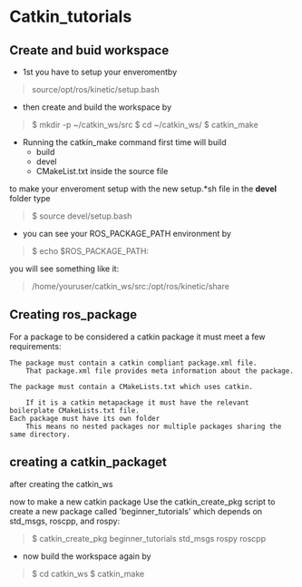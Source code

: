 # Catkin_tutorials

 ## Create and buid workspace
 * 1st you have to setup your enveromentby
 > source/opt/ros/kinetic/setup.bash
 
 * then create and build the workspace by 
 > $ mkdir -p ~/catkin_ws/src
 > $ cd ~/catkin_ws/
 > $ catkin_make
 
 * Running the catkin_make command first time will build<br />
   * build
   * devel
   * CMakeList.txt inside the source file
   
to make your enveroment setup with the new setup.*sh file in the **devel** folder type
> $ source devel/setup.bash

* you can see your ROS_PACKAGE_PATH environment by 
> $ echo $ROS_PACKAGE_PATH:<br />

you will see something like it:<br />


> /home/youruser/catkin_ws/src:/opt/ros/kinetic/share

## Creating ros_package
For a package to be considered a catkin package it must meet a few requirements:

    The package must contain a catkin compliant package.xml file.
        That package.xml file provides meta information about the package. 

    The package must contain a CMakeLists.txt which uses catkin.

        If it is a catkin metapackage it must have the relevant boilerplate CMakeLists.txt file. 
    Each package must have its own folder
        This means no nested packages nor multiple packages sharing the same directory. 
        
  
  
  ## creating a catkin_packaget
  after creating the catkin_ws 
  
  now to make a new catkin package 
  Use the catkin_create_pkg script to create a new package called 'beginner_tutorials' which depends on std_msgs, roscpp, and rospy:

 > $ catkin_create_pkg beginner_tutorials std_msgs rospy roscpp
 
 
 
 * now build the workspace again by
 > $ cd catkin_ws
 > $ catkin_make
 
 
  
